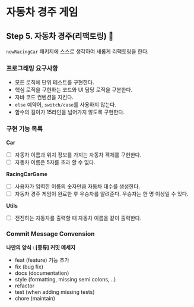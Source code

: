 # 자동차 경주 게임
  
## Step 5. 자동차 경주(리팩토링) :car:

`newRacingCar` 패키지에 스스로 생각하여 새롭게 리팩토링을 한다. 
### 프로그래밍 요구사항 
* 모든 로직에 단위 테스트를 구현한다.
* 핵심 로직을 구현하는 코드와 UI 담당 로직을 구분한다.
* 자바 코드 컨벤션을 지킨다.
* `else` 예약어, `switch/case`를 사용하지 않는다.
* 함수의 길이가 15라인을 넘어가지 않도록 구현한다.

### 구현 기능 목록
**Car**
- [ ] 자동차 이름과 위치 정보를 가지는 자동차 객체를 구현한다.
- [ ] 자동차 이름은 5자를 초과 할 수 없다.

**RacingCarGame**
- [ ] 사용자가 입력한 이름의 숫자만큼 자동차 대수를 생성한다.
- [ ] 자동차 경주 게임이 완료한 후 우승자를 알려준다. 우승자는 한 명 이상일 수 있다.

**Utils**
- [ ] 전진하는 자동차를 출력할 때 자동차 이름을 같이 출력한다.

### Commit Message Convension 
**나만의 양식 : [종류] 커밋 메세지**
* feat (feature) 기능 추가
* fix (bug fix)
* docs (documentation)
* style (formatting, missing semi colons, ..)
* refactor
* test (when adding missing tests)
* chore (maintain)
